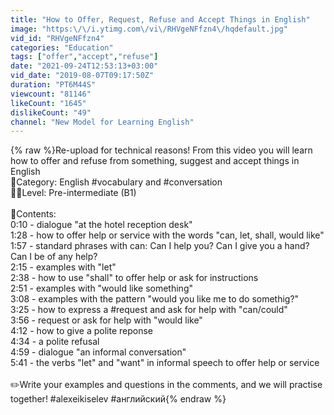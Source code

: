 ```yaml
---
title: "How to Offer, Request, Refuse and Accept Things in English"
image: "https:\/\/i.ytimg.com\/vi\/RHVgeNFfzn4\/hqdefault.jpg"
vid_id: "RHVgeNFfzn4"
categories: "Education"
tags: ["offer","accept","refuse"]
date: "2021-09-24T12:53:13+03:00"
vid_date: "2019-08-07T09:17:50Z"
duration: "PT6M44S"
viewcount: "81146"
likeCount: "1645"
dislikeCount: "49"
channel: "New Model for Learning English"
---
```

{% raw %}Re-upload for technical reasons! From this video you will learn how to offer and refuse from something,  suggest and accept things in English<br />📙Category: English #vocabulary and #conversation<br />👨‍🎓Level: Pre-intermediate (B1)<br /><br />📄Contents:<br />0:10 - dialogue &quot;at the hotel reception desk&quot;<br />1:28 - how to offer help or service with the words &quot;can, let, shall, would like&quot;<br />1:57 - standard phrases with can: Can I help you? Can I give you a hand? Can I be of any help? <br />2:15 - examples with &quot;let&quot;<br />2:38 - how to use &quot;shall&quot; to offer help or ask for instructions<br />2:51 - examples with &quot;would like something&quot;<br />3:08 - examples with the pattern &quot;would you like me to do somethig?&quot; <br />3:25 - how to express a #request and ask for help with &quot;can/could&quot;<br />3:56 - request or ask for help with &quot;would like&quot;<br />4:12 - how to give a polite reponse <br />4:34 - a polite refusal <br />4:59 - dialogue &quot;an informal conversation&quot;<br />5:41 - the verbs &quot;let&quot; and &quot;want&quot; in informal speech to offer help or service <br /><br />✏️Write your examples and questions in the comments, and we will practise together! #alexeikiselev #английский{% endraw %}
